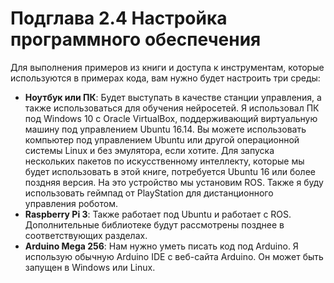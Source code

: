 # Подглава 2.4 Настройка программного обеспечения

Для выполнения примеров из книги и доступа к инструментам, которые используются в примерах кода, вам нужно будет настроить три среды:

* **Ноутбук или ПК**: Будет выступать в качестве станции управления, а также использоваться для обучения нейросетей. Я использовал ПК под Windows 10 с Oracle VirtualBox, поддерживающий виртуальную машину под управлением Ubuntu 16.14. Вы можете использовать компьютер под управлением Ubuntu или другой операционной системы Linux и без эмулятора, если хотите. Для запуска нескольких пакетов по искусственному интеллекту, которые мы будет использовать в этой книге, потребуется Ubuntu 16 или более поздняя версия. На это устройство мы установим ROS. Также я буду использовать геймпад от PlayStation для дистанционного управления роботом.
* **Raspberry Pi 3**: Также работает под Ubuntu и работает с ROS. Дополнительные библиотеке будут рассмотрены позднее в соответствующих разделах. 
* **Arduino Mega 256**: Нам нужно уметь писать код под Arduino. Я использую обычную Arduino IDE с веб-сайта Arduino. Он может быть запущен в Windows или Linux.

